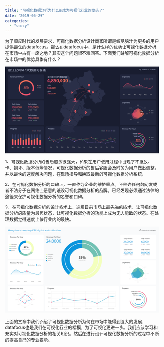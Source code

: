 ```yaml
---
title: "可视化数据分析为什么能成为可视化行业的龙头？"
date: "2019-05-29"
categories: 
  - "seozy"
---
```


为了顺应时代的发展要求，可视化数据分析设计商家所谓是绞尽脑汁为更多的用户提供最优的datafocus。那么在datafocus中，是什么样的优势让可视化数据分析在市场中占有一席之地？其实这个问题很不难回答。下面我们讲解可视化数据分析在市场中的优势具体有什么？

![](images/daping2-1-1024x576.png)

1、可视化数据分析的售后服务很强大，如果在用户使用过程中出现了不播放、卡、损坏、版本低等情况，可视化数据分析的售后客服会及时的为用户做出调整，并以最快的速度解决问题，在现场指导和换取最新的可视化数据分析系统。

2、在可视化数据分析的口碑上，一直作为企业的维护重点。不容许任何的网友或者不法分子在网络上恶意的诋毁可视化数据分析的品牌。已经发现必须通过法律的途径来保护可视化数据分析的名誉和口碑。

3、在可视化数据分析的设计技术上，选用目前市场上最先进的技术。让可视化数据分析的质量为最优状态，让可视化数据分析的功能上成为无人能敌的状态。在处理数据觉得速度上做行业内的最快。

![](images/daping-1024x576.png)

上面的文章中我们介绍了可视化数据分析为何在市场中能得到强大的发展，datafocus也是我们在可视化行业的楷模，为了可视化更进一步。我们应该学习和充实对可视化数据分析的相关知识。然后在进行设计可视化数据分析的过程中不断的提高自己的专业技能。
